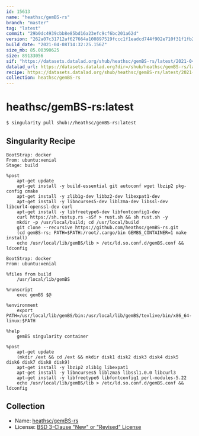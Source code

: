 ```yaml
---
id: 15613
name: "heathsc/gemBS-rs"
branch: "master"
tag: "latest"
commit: "29b0dc4939cbb8e85bd16a23efc9cf6bc201a62d"
version: "262a07c31712af627664a100897519fccc1f1eadcd744f902e710f31f1fb2d30"
build_date: "2021-04-08T14:32:25.156Z"
size_mb: 85.00390625
size: 89133056
sif: "https://datasets.datalad.org/shub/heathsc/gemBS-rs/latest/2021-04-08-29b0dc49-262a07c3/262a07c31712af627664a100897519fccc1f1eadcd744f902e710f31f1fb2d30.sif"
datalad_url: https://datasets.datalad.org?dir=/shub/heathsc/gemBS-rs/latest/2021-04-08-29b0dc49-262a07c3/
recipe: https://datasets.datalad.org/shub/heathsc/gemBS-rs/latest/2021-04-08-29b0dc49-262a07c3/Singularity
collection: heathsc/gemBS-rs
---
```


# heathsc/gemBS-rs:latest

```bash
$ singularity pull shub://heathsc/gemBS-rs:latest
```

## Singularity Recipe

```singularity
BootStrap: docker
From: ubuntu:xenial
Stage: build

%post
    apt-get update
    apt-get install -y build-essential git autoconf wget lbzip2 pkg-config cmake
    apt-get install -y zlib1g-dev libbz2-dev libexpat1-dev
    apt-get install -y libncurses5-dev liblzma-dev libssl-dev libcurl4-openssl-dev curl
    apt-get install -y libfreetype6-dev libfontconfig1-dev
    curl https://sh.rustup.rs -sSf > rust.sh && sh rust.sh -y
    mkdir -p /usr/local/build; cd /usr/local/build
    git clone --recursive https://github.com/heathsc/gemBS-rs.git
    (cd gemBS-rs; PATH=$PATH:/root/.cargo/bin GEMBS_CONTAINER=1 make install)
    echo /usr/local/lib/gemBS/lib > /etc/ld.so.conf.d/gemBS.conf && ldconfig

BootStrap: docker
From: ubuntu:xenial

%files from build
    /usr/local/lib/gemBS

%runscript
    exec gemBS $@

%environment
    export PATH=/usr/local/lib/gemBS/bin:/usr/local/lib/gemBS/texlive/bin/x86_64-linux:$PATH

%help
    gemBS singularity container
 
%post
    apt-get update
    (mkdir /ext && cd /ext && mkdir disk1 disk2 disk3 disk4 disk5 disk6 disk7 disk8 disk9)
    apt-get install -y lbzip2 zlib1g libexpat1
    apt-get install -y libncurses5 liblzma5 libssl1.0.0 libcurl3
    apt-get install -y libfreetype6 libfontconfig1 perl-modules-5.22
    echo /usr/local/lib/gemBS/lib > /etc/ld.so.conf.d/gemBS.conf && ldconfig
```

## Collection

 - Name: [heathsc/gemBS-rs](https://github.com/heathsc/gemBS-rs)
 - License: [BSD 3-Clause "New" or "Revised" License](https://api.github.com/licenses/bsd-3-clause)

